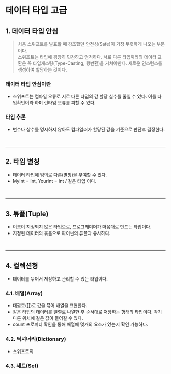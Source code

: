 # 데이터 타입 고급

## 1. 데이터 타입 안심
> 처음 스위프트를 발표할 때 강조했던 안전성(Safe)이 가장 뚜렷하게 나오는 부분이다. <br/>
> 스위프트는 타입에 굉장히 민감하고 엄격하다. 서로 다른 타입끼리의 데이터 교환은 꼭 타입캐스팅(Type-Casting, 행변환)을 거쳐야한다. 새로운 인스턴스를 생성하여 할당하는 것이다.

### 데이터 타입 안심이란
- 스위프트는 컴파일 오류로 서로 다른 타입의 값 할당 실수를 줄일 수 있다. 이를 타입확인이라 하며 런타임 오류를 피할 수 있다.

### 타입 추론
- 변수나 상수를 명시하지 않아도 컴파일러가 할당된 값을 기준으로 판단후 결정한다.

<br/>

-------------

## 2. 타입 별칭
- 데이터 타입에 임의로 다른(별칭)을 부여할 수 있다. 
- MyInt = Int, YourInt = Int / 같은 타입 이다.

<br/>

-------------

## 3. 튜플(Tuple)
- 이름이 지정되지 않은 타입으로, 프로그래미머가 마음대로 만드는 타입이다.
- 지정된 데이터의 묶음으로 파이썬의 튜플과 유사하다.

<br/>

-------------

## 4. 컬렉션형
- 데이터를 묶어서 저장하고 관리할 수 있는 타입이다.

### 4.1. 배열(Array)
- 대괄호([])로 값을 묶어 배열을 표현한다.
- 같은 타입의 데이터를 일렬로 나열한 후 순서대로 저장하는 형태의 타입이다. 각기 다른 위치에 같은 값이 들어갈 수 있다.
- count 프로퍼티 확인을 통해 배열에 몇개의 요소가 있는지 확인 가능하다.

### 4.2. 딕셔너리(Dictionary)
- 스위프트의 

### 4.3. 세트(Set)



